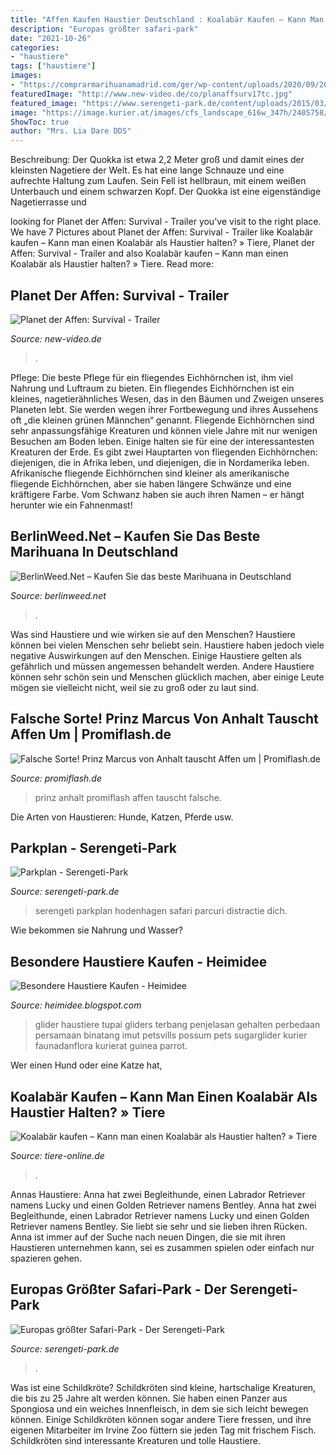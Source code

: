 ```yaml
---
title: "Affen Kaufen Haustier Deutschland : Koalabär Kaufen – Kann Man Einen Koalabär Als Haustier Halten? » Tiere"
description: "Europas größter safari-park"
date: "2021-10-26"
categories:
- "haustiere"
tags: ["haustiere"]
images:
- "https://comprarmarihuanamadrid.com/ger/wp-content/uploads/2020/09/20200616_133454-1024x768.jpg"
featuredImage: "http://www.new-video.de/co/planaffsurv17tc.jpg"
featured_image: "https://www.serengeti-park.de/content/uploads/2015/03/SGP_Parkplan_2018_2000x1250px_web1.jpg"
image: "https://image.kurier.at/images/cfs_landscape_616w_347h/2405758/46-105998633.jpg"
ShowToc: true
author: "Mrs. Lia Dare DDS"
---
```



Beschreibung: Der Quokka ist etwa 2,2 Meter groß und damit eines der kleinsten Nagetiere der Welt. Es hat eine lange Schnauze und eine aufrechte Haltung zum Laufen. Sein Fell ist hellbraun, mit einem weißen Unterbauch und einem schwarzen Kopf. Der Quokka ist eine eigenständige Nagetierrasse und

	

		
looking for Planet der Affen: Survival - Trailer you've visit to the right place. We have 7 Pictures about Planet der Affen: Survival - Trailer like Koalabär kaufen – Kann man einen Koalabär als Haustier halten? » Tiere, Planet der Affen: Survival - Trailer and also Koalabär kaufen – Kann man einen Koalabär als Haustier halten? » Tiere. Read more:
		
    
## Planet Der Affen: Survival - Trailer

<img loading=lazy src="http://www.new-video.de/co/planaffsurv17tc.jpg" onerror="this.onerror=null;this.src='https://tse4.mm.bing.net/th?id=OIP.FxYahcSKT8foCC6QRx8WaAHaKC&amp;pid=15.1';" alt="Planet der Affen: Survival - Trailer">

_Source: new-video.de_

>. 

	

Pflege: Die beste Pflege für ein fliegendes Eichhörnchen ist, ihm viel Nahrung und Luftraum zu bieten.
Ein fliegendes Eichhörnchen ist ein kleines, nagetierähnliches Wesen, das in den Bäumen und Zweigen unseres Planeten lebt. Sie werden wegen ihrer Fortbewegung und ihres Aussehens oft „die kleinen grünen Männchen“ genannt. Fliegende Eichhörnchen sind sehr anpassungsfähige Kreaturen und können viele Jahre mit nur wenigen Besuchen am Boden leben. Einige halten sie für eine der interessantesten Kreaturen der Erde.
Es gibt zwei Hauptarten von fliegenden Eichhörnchen: diejenigen, die in Afrika leben, und diejenigen, die in Nordamerika leben. Afrikanische fliegende Eichhörnchen sind kleiner als amerikanische fliegende Eichhörnchen, aber sie haben längere Schwänze und eine kräftigere Farbe. Vom Schwanz haben sie auch ihren Namen – er hängt herunter wie ein Fahnenmast!

    
## BerlinWeed.Net – Kaufen Sie Das Beste Marihuana In Deutschland

<img loading=lazy src="https://comprarmarihuanamadrid.com/ger/wp-content/uploads/2020/09/20200616_133454-1024x768.jpg" onerror="this.onerror=null;this.src='https://tse3.mm.bing.net/th?id=OIP.u1rNBh8wNLzuvaQsK3uphQHaFj&amp;pid=15.1';" alt="BerlinWeed.Net – Kaufen Sie das beste Marihuana in Deutschland">

_Source: berlinweed.net_

>. 

	

Was sind Haustiere und wie wirken sie auf den Menschen?
Haustiere können bei vielen Menschen sehr beliebt sein. Haustiere haben jedoch viele negative Auswirkungen auf den Menschen. Einige Haustiere gelten als gefährlich und müssen angemessen behandelt werden. Andere Haustiere können sehr schön sein und Menschen glücklich machen, aber einige Leute mögen sie vielleicht nicht, weil sie zu groß oder zu laut sind.

    
## Falsche Sorte! Prinz Marcus Von Anhalt Tauscht Affen Um | Promiflash.de

<img loading=lazy src="https://content5.promiflash.de/article-images/video_1080/prinz-marcus-von-anhalt-mit-einem-affen.jpg" onerror="this.onerror=null;this.src='https://tse4.mm.bing.net/th?id=OIP._G3pSwC81K6Yw9H1krzyLQHaEK&amp;pid=15.1';" alt="Falsche Sorte! Prinz Marcus von Anhalt tauscht Affen um | Promiflash.de">

_Source: promiflash.de_

>prinz anhalt promiflash affen tauscht falsche. 

	

Die Arten von Haustieren: Hunde, Katzen, Pferde usw.

    
## Parkplan - Serengeti-Park

<img loading=lazy src="https://www.serengeti-park.de/content/uploads/2015/03/SGP_Parkplan_2018_2000x1250px_web1.jpg" onerror="this.onerror=null;this.src='https://tse1.mm.bing.net/th?id=OIP.1LJnwxFJrL9iRmUPRZ3UCQHaEo&amp;pid=15.1';" alt="Parkplan - Serengeti-Park">

_Source: serengeti-park.de_

>serengeti parkplan hodenhagen safari parcuri distractie dich. 

	

Wie bekommen sie Nahrung und Wasser?

    
## Besondere Haustiere Kaufen - Heimidee

<img loading=lazy src="https://image.kurier.at/images/cfs_landscape_616w_347h/2405758/46-105998633.jpg" onerror="this.onerror=null;this.src='https://tse4.mm.bing.net/th?id=OIP.I1QyISyL0tIlwQthXFOMGgHaEL&amp;pid=15.1';" alt="Besondere Haustiere Kaufen - Heimidee">

_Source: heimidee.blogspot.com_

>glider haustiere tupai gliders terbang penjelasan gehalten perbedaan persamaan binatang imut petsvills possum pets sugarglider kurier faunadanflora kurierat guinea parrot. 

	

Wer einen Hund oder eine Katze hat,

    
## Koalabär Kaufen – Kann Man Einen Koalabär Als Haustier Halten? » Tiere

<img loading=lazy src="https://i1.wp.com/www.tiere-online.de/wp-content/uploads/2020/06/koala-1259681_1280.jpg?fit=1280%2C847&amp;ssl=1" onerror="this.onerror=null;this.src='https://tse2.mm.bing.net/th?id=OIP.lvnD5dX5idyVapGO66R-7gHaE5&amp;pid=15.1';" alt="Koalabär kaufen – Kann man einen Koalabär als Haustier halten? » Tiere">

_Source: tiere-online.de_

>. 

	

Annas Haustiere: Anna hat zwei Begleithunde, einen Labrador Retriever namens Lucky und einen Golden Retriever namens Bentley.
Anna hat zwei Begleithunde, einen Labrador Retriever namens Lucky und einen Golden Retriever namens Bentley. Sie liebt sie sehr und sie lieben ihren Rücken. Anna ist immer auf der Suche nach neuen Dingen, die sie mit ihren Haustieren unternehmen kann, sei es zusammen spielen oder einfach nur spazieren gehen.

    
## Europas Größter Safari-Park - Der Serengeti-Park

<img loading=lazy src="https://www.serengeti-park.de/content/uploads/2015/08/%C3%BCebernachten-im-serengeti-park-hodenhagen-.jpg?v=521" onerror="this.onerror=null;this.src='https://tse4.mm.bing.net/th?id=OIP.btnrvn9ni7pBeycyzpPS7wHaCd&amp;pid=15.1';" alt="Europas größter Safari-Park - Der Serengeti-Park">

_Source: serengeti-park.de_

>. 

	

Was ist eine Schildkröte?
Schildkröten sind kleine, hartschalige Kreaturen, die bis zu 25 Jahre alt werden können. Sie haben einen Panzer aus Spongiosa und ein weiches Innenfleisch, in dem sie sich leicht bewegen können. Einige Schildkröten können sogar andere Tiere fressen, und ihre eigenen Mitarbeiter im Irvine Zoo füttern sie jeden Tag mit frischem Fisch. Schildkröten sind interessante Kreaturen und tolle Haustiere.

